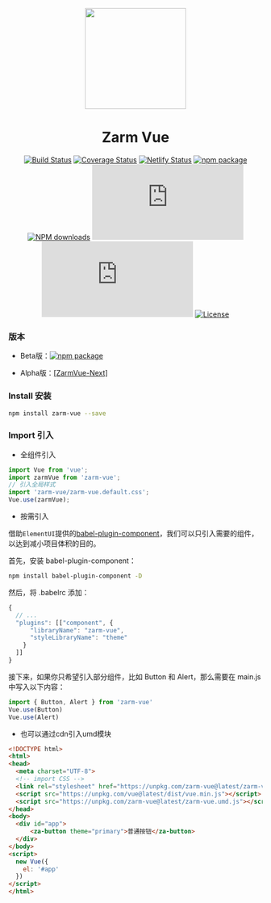 <p align="center">
  <a href="http://zarm.design">
    <img width="200" src="https://zarm.design/images/logo.732d9561.svg">
  </a>
</p>

<h1 align="center">Zarm Vue</h1>

<div align="center">

[![Build Status](https://www.travis-ci.org/ZhongAnTech/zarm-vue.svg?branch=master)](https://www.travis-ci.org/ZhongAnTech/zarm-vue)
[![Coverage Status](https://img.shields.io/coveralls/ZhongAnTech/zarm-vue/master.svg)](https://coveralls.io/github/ZhongAnTech/zarm-vue?branch=master)
[![Netlify Status](https://api.netlify.com/api/v1/badges/db2483a3-5b1a-4e48-8e37-9cc56332be2d/deploy-status)](https://app.netlify.com/sites/zarm-vue/deploys)
[![npm package](https://img.shields.io/npm/v/zarm-vue)](https://www.npmjs.org/package/zarm-vue)
[![NPM downloads](https://img.shields.io/npm/dt/zarm-vue)](https://img.shields.io/npm/dt/zarm-vue)
![JS gzip size](http://img.badgesize.io/https://unpkg.com/zarm-vue@latest/zarm-vue.umd.js?compression=gzip&label=gzip%20size:%20JS)
![CSS gzip size](http://img.badgesize.io/https://unpkg.com/zarm-vue@latest/zarm-vue.default.css?compression=gzip&label=gzip%20size:%20CSS)
<a href="https://www.npmjs.com/package/zarm-vue"><img src="https://img.shields.io/npm/l/zarm-vue.svg" alt="License"></a>

</div>

### 版本

- Beta版：[![npm package](https://img.shields.io/npm/v/zarm-vue)](https://www.npmjs.org/package/zarm-vue)

- Alpha版：[[ZarmVue-Next]](https://zarm-vue.gitee.io/zarm-vue-next/#/documents/quick-start)

### Install 安装

```bash
npm install zarm-vue --save
```


### Import 引入

- 全组件引入

```javascript
import Vue from 'vue';
import zarmVue from 'zarm-vue';
// 引入全局样式
import 'zarm-vue/zarm-vue.default.css';
Vue.use(zarmVue);
```

- 按需引入

借助`ElementUI`提供的[babel-plugin-component](https://github.com/ElementUI/babel-plugin-component)，我们可以只引入需要的组件，以达到减小项目体积的目的。

首先，安装 babel-plugin-component：

```bash
npm install babel-plugin-component -D
```

然后，将 .babelrc 添加：

```javascript
{
  // ...
  "plugins": [["component", {
      "libraryName": "zarm-vue",
      "styleLibraryName": "theme"
    }
  ]]
}
```


接下来，如果你只希望引入部分组件，比如 Button 和 Alert，那么需要在 main.js 中写入以下内容：

```javascript
import { Button, Alert } from 'zarm-vue'
Vue.use(Button)
Vue.use(Alert)
```


- 也可以通过cdn引入umd模块
```html
<!DOCTYPE html>
<html>
<head>
  <meta charset="UTF-8">
  <!-- import CSS -->
  <link rel="stylesheet" href="https://unpkg.com/zarm-vue@latest/zarm-vue.default.css">
  <script src="https://unpkg.com/vue@latest/dist/vue.min.js"></script>
  <script src="https://unpkg.com/zarm-vue@latest/zarm-vue.umd.js"></script>
</head>
<body>
  <div id="app">
      <za-button theme="primary">普通按钮</za-button>
  </div>
</body>
<script>
  new Vue({
    el: '#app'
  })
</script>
</html>

```




